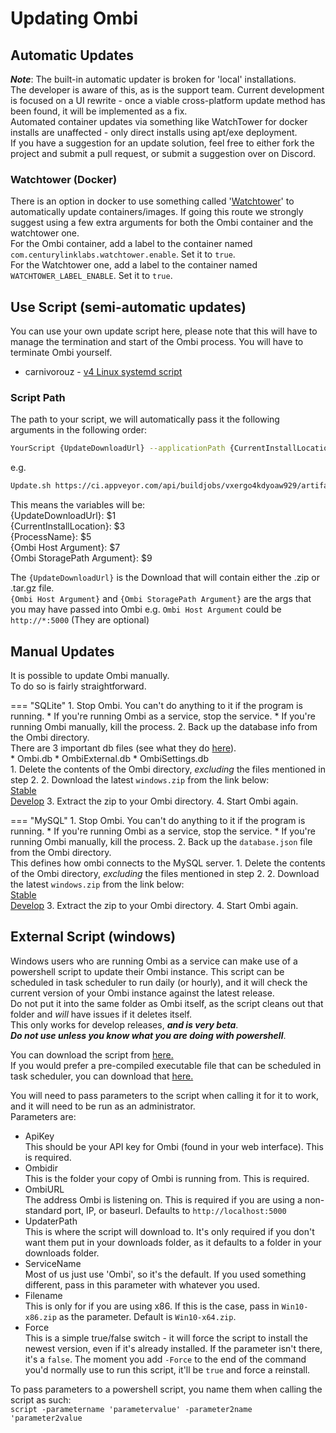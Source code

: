 # Updating Ombi

## Automatic Updates

__*Note*__: The built-in automatic updater is broken for 'local' installations.  
The developer is aware of this, as is the support team. Current development is focused on a UI rewrite - once a viable cross-platform update method has been found, it will be implemented as a fix.  
Automated container updates via something like WatchTower for docker installs are unaffected - only direct installs using apt/exe deployment.  
If you have a suggestion for an update solution, feel free to either fork the project and submit a pull request, or submit a suggestion over on Discord.

### Watchtower (Docker)

There is an option in docker to use something called '[Watchtower](https://hub.docker.com/r/containrrr/watchtower)' to automatically update containers/images. If going this route we strongly suggest using a few extra arguments for both the Ombi container and the watchtower one.  
For the Ombi container, add a label to the container named `com.centurylinklabs.watchtower.enable`. Set it to `true`.  
For the Watchtower one, add a label to the container named `WATCHTOWER_LABEL_ENABLE`. Set it to `true`.

## Use Script (semi-automatic updates)

You can use your own update script here, please note that this will have to manage the termination and start of the Ombi process. You will have to terminate Ombi yourself.  

* carnivorouz - [v4 Linux systemd script](https://github.com/carnivorouz/updateOmbi)

### Script Path

The path to your script, we will automatically pass it the following arguments in the following order:

```bash
YourScript {UpdateDownloadUrl} --applicationPath {CurrentInstallLocation} --processname {ProcessName} --host {Ombi Host Argument} --storage {Ombi StoragePath Argument}
```

e.g.

```bash
Update.sh https://ci.appveyor.com/api/buildjobs/vxergo4kdyoaw929/artifacts/linux.tar.gz --applicationPath /opt/ombi --processname ombi --host http://*:5000 
```

This means the variables will be:  
{UpdateDownloadUrl}: $1  
{CurrentInstallLocation}: $3  
{ProcessName}: $5  
{Ombi Host Argument}: $7  
{Ombi StoragePath Argument}: $9  

The `{UpdateDownloadUrl}` is the Download that will contain either the .zip or .tar.gz file.  
`{Ombi Host Argument}` and `{Ombi StoragePath Argument}` are the args that you may have passed into Ombi e.g. `Ombi Host Argument` could be `http://*:5000` (They are optional)

## Manual Updates

It is possible to update Ombi manually.  
To do so is fairly straightforward.  

=== "SQLite"
    1. Stop Ombi. You can't do anything to it if the program is running.
        * If you're running Ombi as a service, stop the service.
        * If you're running Ombi manually, kill the process.
    2. Back up the database info from the Ombi directory.  
    There are 3 important db files (see what they do [here](../../info/faq/#database-uses)).  
        * Ombi.db
        * OmbiExternal.db
        * OmbiSettings.db  
    1. Delete the contents of the Ombi directory, _excluding_ the files mentioned in step 2.
    2. Download the latest `windows.zip`  from the link below:  
        [Stable](https://github.com/Ombi-app/Ombi/releases/latest)  
        [Develop](https://github.com/Ombi-app/Ombi/releases)
    3. Extract the zip to your Ombi directory.
    4. Start Ombi again.

=== "MySQL"
    1. Stop Ombi. You can't do anything to it if the program is running.
        * If you're running Ombi as a service, stop the service.
        * If you're running Ombi manually, kill the process.
    2. Back up the `database.json` file from the Ombi directory.  
    This defines how ombi connects to the MySQL server.
    1. Delete the contents of the Ombi directory, _excluding_ the files mentioned in step 2.
    2. Download the latest `windows.zip`  from the link below:  
        [Stable](https://github.com/Ombi-app/Ombi/releases/latest)  
        [Develop](https://github.com/Ombi-app/Ombi/releases)
    3. Extract the zip to your Ombi directory.
    4. Start Ombi again.

## External Script (windows)

Windows users who are running Ombi as a service can make use of a powershell script to update their Ombi instance. This script can be scheduled in task scheduler to run daily (or hourly), and it will check the current version of your Ombi instance against the latest release.  
Do not put it into the same folder as Ombi itself, as the script cleans out that folder and _will_ have issues if it deletes itself.  
This only works for develop releases, __*and is very beta*__.  
__*Do not use unless you know what you are doing with powershell*__.

You can download the script from [here.](../assets/scripts/Get-OmbiUpdate.ps1)  
If you would prefer a pre-compiled executable file that can be scheduled in task scheduler, you can download that [here.](../assets/scripts/Get-OmbiUpdate.exe)  

You will need to pass parameters to the script when calling it for it to work, and it will need to be run as an administrator.  
Parameters are:

* ApiKey  
This should be your API key for Ombi (found in your web interface). This is required.
* Ombidir  
This is the folder your copy of Ombi is running from. This is required.
* OmbiURL  
The address Ombi is listening on. This is required if you are using a non-standard port, IP, or baseurl. Defaults to `http://localhost:5000`
* UpdaterPath  
This is where the script will download to. It's only required if you don't want them put in your downloads folder, as it defaults to a folder in your downloads folder.
* ServiceName  
Most of us just use 'Ombi', so it's the default. If you used something different, pass in this parameter with whatever you used.
* Filename  
This is only for if you are using x86. If this is the case, pass in `Win10-x86.zip` as the parameter. Default is `Win10-x64.zip`.  
* Force  
This is a simple true/false switch - it will force the script to install the newest version, even if it's already installed. If the parameter isn't there, it's a `false`. The moment you add `-Force` to the end of the command you'd normally use to run this script, it'll be `true` and force a reinstall.

To pass parameters to a powershell script, you name them when calling the script as such:  
`script -parametername 'parametervalue' -parameter2name 'parameter2value`  
